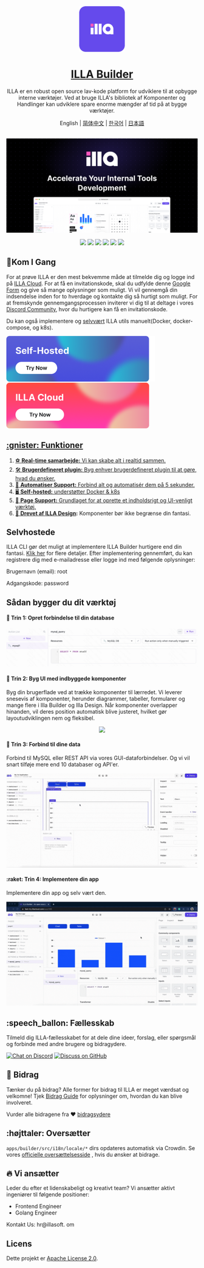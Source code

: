 <div align="center">
  <a href="https://cloud.illacloud.com/">
    <img alt="ILLA Design Logo" width="120px" height="120px" src="https://github.com/illacloud/.github/blob/main/assets/images/illa-logo.svg"/>
  </a>
</div>

<h1 align="center"><a href="https://cloud.illacloud.com/">ILLA Builder</a> </h1>

<p align="center">ILLA er en robust open source lav-kode platform for udviklere til at opbygge interne værktøjer. Ved at bruge ILLA's bibliotek af Komponenter og Handlinger kan udviklere spare enorme mængder af tid på at bygge værktøjer. </p>

<div align="center">
English | <a href="https://github.com/illacloud/illa-builder/blob/main/README-CN.md">简体中文</a> | <a href="https://github.com/illacloud/illa-builder/blob/main/README-KR.md">한국어</a> | <a href="https://github.com/illacloud/illa-builder/blob/main/README-JP.md">日本語</a>
</div>

<br>
<p align="center">
<a href="https://cloud.illacloud.com/">
  <img src="https://github.com/illacloud/.github/blob/main/assets/images/github-home.png">
</a>
</p>


<p align="center">
  <a href="https://discord.gg/illacloud"><img src="https://img.shields.io/badge/chat-Discord-7289DA?logo=discord" height=18></a>
  <a href="https://twitter.com/illacloudHQ"><img src="https://img.shields.io/badge/Twitter-1DA1F2?logo=twitter&logoColor=white" height=18></a>
  <a href="https://github.com/orgs/illacloud/discussions"><img src="https://img.shields.io/badge/discussions-GitHub-333333?logo=github" height=18></a>
  <a title="Crowdin" target="_blank" href="https://crowdin.com/project/illa-builder"><img src="https://badges.crowdin.net/illa-builder/localized.svg"  height=18></a>
  <a href="./LICENSE"><img src="https://img.shields.io/github/license/illacloud/illa-builder" height=18></a>
  <a href="./CONTRIBUTING.md"><img src="https://badgen.net/badge/PRs/Welcome/green?icon=storybook" height=18></a>
</p>

## 🚀Kom I Gang
For at prøve ILLA er den mest bekvemme måde at tilmelde dig og logge ind på [ILLA Cloud](https://cloud.illacloud.com/). For at få en invitationskode, skal du udfylde denne [Google Form](https://forms.gle/XFRSUc3yFpzbCdcWA) og give så mange oplysninger som muligt. Vi vil gennemgå din indsendelse inden for to hverdage og kontakte dig så hurtigt som muligt. For at fremskynde gennemgangsprocessen inviterer vi dig til at deltage i vores [Discord Community](https://discord.gg/illacloud), hvor du hurtigere kan få en invitationskode.

Du kan også implementere og [selvvært](https://github.com/illacloud/illa-builder#self-hosted) ILLA utils manuelt(Docker, docker-compose, og k8s).

<p>
  <a href="https://www.illacloud.com/en-US/docs/deploy-introduction"><img src="https://github.com/illacloud/.github/blob/main/assets/images/selfhost.png" height=120 />
  <a href="https://cloud.illacloud.com/"><img src="https://raw.githubusercontent.com/illacloud/.github/main/assets/images/ILLA%20Cloud.png" height=120 />
</p>

## :gnister: Funktioner

1. ⚽ **Real-time samarbejde:** Vi kan skabe alt i realtid sammen.
2. 🛠️ **Brugerdefineret plugin:** Byg enhver brugerdefineret plugin til at gøre, hvad du ønsker.
3. 🤖 **Automatiser Support:** Forbind alt og automatisér dem på 5 sekunder.
4. 🖥️ **Self-hosted:** understøtter Docker & k8s
5. 📝 **Page Support:** Grundlaget for at oprette et indholdsrigt og UI-venligt værktøj.
6. 🎨 **Drevet af [ILLA Design](https://github.com/illacloud/illa-design):** Komponenter bør ikke begrænse din fantasi.

## Selvhostede

ILLA CLI gør det muligt at implementere ILLA Builder hurtigere end din fantasi. [Klik her](https://www.illacloud.com/docs/illa-cli) for flere detaljer. Efter implementering gennemført, du kan registrere dig med e-mailadresse eller logge ind med følgende oplysninger:
<p align="left">Brugernavn (email): root</p>
<p align="left">Adgangskode: password</p>

## Sådan bygger du dit værktøj

#### 🎯 Trin 1: Opret forbindelse til din database
<p align="center">
  <a href="https://cloud.illacloud.com/">
    <img src="https://github.com/illacloud/.github/blob/main/assets/images/sql.jpeg">
  </a>
</p>

#### 🎨 Trin 2: Byg UI med indbyggede komponenter
Byg din brugerflade ved at trække komponenter til lærredet. Vi leverer snesevis af komponenter, herunder diagrammer, tabeller, formularer og mange flere i Illa Builder og Illa Design. Når komponenter overlapper hinanden, vil deres position automatisk blive justeret, hvilket gør layoutudviklingen nem og fleksibel.

<p align="center">
  <a href="https://cloud.illacloud.com/">
    <img src="https://github.com/illacloud/.github/blob/main/assets/images/edit-ui-with-components.gif">
  </a>
</p>

#### 🔌 Trin 3: Forbind til dine data
Forbind til MySQL eller REST API via vores GUI-dataforbindelser. Og vi vil snart tilføje mere end 10 databaser og API'er.
<p align="center">
  <a href="https://cloud.illacloud.com/">
    <img src="https://github.com/illacloud/.github/blob/main/assets/images/connect-your-data.gif">
  </a>
</p>

#### :raket: Trin 4: Implementere din app
Implementere din app og selv vært den.
<p align="center">
  <a href="https://cloud.illacloud.com/">
    <img src="https://github.com/illacloud/.github/blob/main/assets/images/deploy.gif">
  </a>
</p>

## :speech_ballon: Fællesskab

Tilmeld dig ILLA-fællesskabet for at dele dine ideer, forslag, eller spørgsmål og forbinde med andre brugere og bidragydere.

[![Chat on Discord](https://img.shields.io/badge/chat-Discord-7289DA?logo=discord)](https://discord.gg/illacloud)   [![Discuss on GitHub](https://img.shields.io/badge/discussions-GitHub-333333?logo=github)](https://github.com/orgs/illacloud/discussions)

## 🌱 Bidrag

Tænker du på bidrag? Alle former for bidrag til ILLA er meget værdsat og velkomne! Tjek [Bidrag Guide](./CONTRIBUTING.md) for oplysninger om, hvordan du kan blive involveret.
<p>Vurder alle bidragene fra ❤️  <a href="https://github.com/illacloud/illa-builder/graphs/contributors">bidragsydere</a></p>

## :højttaler: Oversætter

`apps/builder/src/i18n/locale/*` dirs opdateres automatisk via Crowdin. Se vores [officielle oversættelsesside](https://crowdin.com/project/illa-builder) , hvis du ønsker at bidrage.

## 🔥 Vi ansætter

Leder du efter et lidenskabeligt og kreativt team? Vi ansætter aktivt ingeniører til følgende positioner:

- Frontend Engineer
- Golang Engineer

Kontakt Us: hr@illasoft. om

## Licens

Dette projekt er [Apache License 2.0](./LICENSE).
